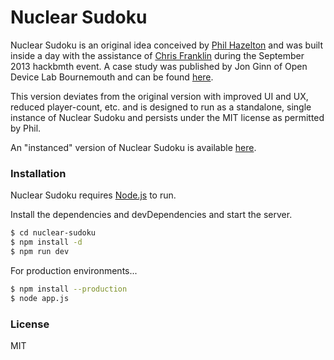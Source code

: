 # Nuclear Sudoku

Nuclear Sudoku is an original idea conceived by [Phil Hazelton](https://github.com/philhaz) and was built inside a day with the assistance of [Chris Franklin](https://github.com/CWFranklin) during the September 2013 hackbmth event. A case study was published by Jon Ginn of Open Device Lab Bournemouth and can be found [here](https://odl.wearebase.com/blog/case-study-nuclear-sudoku/).

This version deviates from the original version with improved UI and UX, reduced player-count, etc. and is designed to run as a standalone, single instance of Nuclear Sudoku and persists under the MIT license as permitted by Phil.

An "instanced" version of Nuclear Sudoku is available [here](https://github.com/CWFranklin/nuclear-sudoku-instanced).

### Installation

Nuclear Sudoku requires [Node.js](https://nodejs.org/) to run.

Install the dependencies and devDependencies and start the server.

```sh
$ cd nuclear-sudoku
$ npm install -d
$ npm run dev
```

For production environments...

```sh
$ npm install --production
$ node app.js
```

### License

MIT

